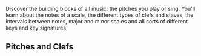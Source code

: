 Discover the building blocks of all music: the pitches you play or sing. You'll learn about the notes of a scale, the different types of clefs and staves, the intervals between notes, major and minor scales and all sorts of different keys and key signatures

## Pitches and Clefs